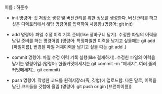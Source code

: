 이름 : 하준수
- init 명령어: 깃 저장소 생성 및 버전관리를 위한 정보를 생성한다. 버전관리를 하고 싶은 디렉토리에서 해당 명령어를 입력하여 사용함.(명령어: git init)

- add 명령어: 파일 수정 이력 기록 준비(like 장바구니 담기). 수정한 파일의 이력을 남길 준비를 하는 명령어임.(명령어: 특정파일만 이력을 남기고 싶을때는 git add [파일이름], 변경된 파일 저체이력을 남기고 싶을 때는 git add .)

- commit 명령어: 파일 수정 이력 기록 실행(like 결재하기). 수정한 파일의 이력을 남기는 명령어임.(명령어: 한줄커밋메세지는 git commit -m "메세지", 여러 줄의 커밋메세지는 git commit) 

- push 명령어: 작성한 코드를 원격저장소(즉, 깃헙)에 업로드함. 다른 말로, 이력을 남긴 코드들을 깃헙에 올림.(명령어: git push origin [브랜치이름])

